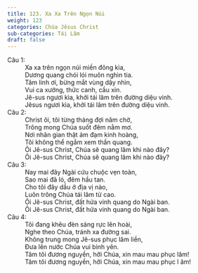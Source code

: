 ```yaml
---
title: 123. Xa Xa Trên Ngọn Núi
weight: 123
categories: Chúa Jêsus Christ
sub-categories: Tái Lâm
draft: false
---
```

<dl><dt>Câu 1:</dt><dd data-verse="1">Xa xa trên ngọn núi miền đông kìa, <br/>Dương quang chói lói muôn nghìn tia. <br/>Tâm linh ơi, bừng mắt vùng dậy nhìn, <br/>Vui ca xướng, thức canh, cầu xin. <br/>Jê-sus ngươi kìa, khởi tái lâm trên đường diệu vinh. <br/>Jêsus ngươi kìa, khởi tái lâm trên đường diệu vinh. </dd><dt>Câu 2:</dt><dd data-verse="2">Christ ôi, tôi từng tháng đợi năm chờ, <br/>Trông mong Chúa suốt đêm nằm mơ. <br/>Nơi nhân gian thật ảm đạm kinh hoàng, <br/>Tôi không thể ngắm xem thần quang. <br/>Ôi Jê-sus Christ, Chúa sẽ quang lâm khi nào đây? <br/>Ôi Jê-sus Christ, Chúa sẽ quang lâm khi nào đây? </dd><dt>Câu 3:</dt><dd data-verse="3">Nay mai đây Ngài cứu chuộc vẹn toàn, <br/>Sao mai đã ló, đêm hầu tan. <br/>Cho tôi đây dầu ở địa vị nào, <br/>Luôn trông Chúa tái lâm từ cao. <br/>Ôi Jê-sus Christ, đất hứa vinh quang do Ngài ban. <br/>Ôi Jê-sus Christ, đất hứa vinh quang do Ngài ban. </dd><dt>Câu 4:</dt><dd data-verse="4">Tôi đang khêu đèn sáng rực lên hoài, <br/>Nghe theo Chúa, tránh xa đường sai. <br/>Không trung mong Jê-sus phục lâm liền, <br/>Đưa lên nước Chúa vui bình yên. <br/>Tâm tôi đương nguyền, hỡi Chúa, xin mau mau phục lâm! <br/>Tâm tôi đương nguyền, hỡi Chúa, xin mau mau phục l âm! </dd></dl>